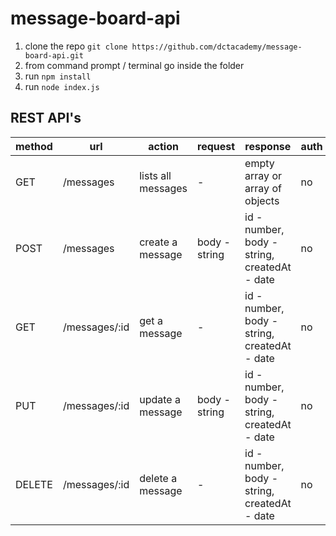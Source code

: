 # message-board-api

1. clone the repo `git clone https://github.com/dctacademy/message-board-api.git`
2. from command prompt / terminal go inside the folder 
3. run `npm install`
4. run `node index.js`

## REST API's

| method | url | action | request | response | auth |
|-----|-------|--------|---------|------| ------|
| GET | /messages | lists all messages | - | empty array or array of objects | no | 
| POST | /messages | create a message | body - string | id - number, body - string, createdAt - date | no |
| GET | /messages/:id | get a message | - | id - number, body - string, createdAt - date | no |
| PUT | /messages/:id | update a message | body - string | id - number, body - string, createdAt - date | no |
| DELETE | /messages/:id | delete a message | - | id - number, body - string, createdAt - date  | no |
